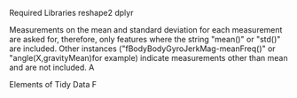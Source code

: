 Required Libraries
reshape2
dplyr

Measurements on the mean and standard deviation for each measurement are asked for, therefore, only features where the string "mean()" or "std()" are included. Other instances ("fBodyBodyGyroJerkMag-meanFreq()" or "angle(X,gravityMean)for example) indicate measurements other than mean and are not included.
A

Elements of Tidy Data
F